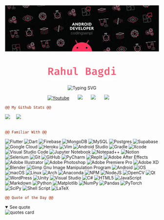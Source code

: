 
<p align="center">
<a><img src="https://github.com/codingsenpi/codingsenpi/raw/main/images/banner-1.gif" alt="BANNER GIF" /></a>
</p>

<br/>

<p align="center">
  <a href="https://github.com/codingsenpi">
    <img src="https://raw.githubusercontent.com/codingsenpi/codingsenpi/main/images/title.png" alt="Rahul Bagdi" /></a>
</p>
<p align="center">
<a><img src="https://readme-typing-svg.demolab.com?font=Fira%20Code&size=21&pause=1000&color=FF6B8E&center=true&width=435&lines=Indian%20Software%20engineer;Full%20Stack%20App%20Developer;%35%2B%20Years%20of%20Programming%20Experience;Nice%20to%20meet%20you...;Have%20a%20Wonderful%20Day!" alt="Typing SVG" /></a>
</p>


<!-- Social icons section -->
<p align="center">
  <a href="https://www.youtube.com/watch?v=vWP4TujHCm0"><img width="32px" alt="Youtube" title="Youtube" src="https://i.imgur.com/qiXu7b2.png"/></a>
  &#8287;&#8287;&#8287;&#8287;&#8287;
  <a href="https://discord.gg/KXu4xtDsdy" alt="Discord" title="The Mothership"><img width="32px" src="https://i.imgur.com/OViZO8J.png"/></a>
  &#8287;&#8287;&#8287;&#8287;&#8287;
<a href="t.me/codingsenpi" alt="Telegram" title="@codingsenpi"><img width="32px" src="https://i.imgur.com/WERaiNW.png"/></a>
  &#8287;&#8287;&#8287;&#8287;&#8287;
<a href="https://stackoverflow.com/users/12979793/codingsenpi" alt="Stackoverflow" title="codingsenpi"><img width="32px" src="https://i.imgur.com/aNRIIGv.png"/></a>
  &#8287;&#8287;&#8287;&#8287;&#8287;
  
```diff
@@ My Github Stats @@
```

<div class='container'>
<img style="height: auto; width: 55%;" class="img" src="https://github-readme-stats.vercel.app/api?username=codingsenpi&show_icons=true&theme=radical" />
&nbsp;
&nbsp;
<img style="height: auto; width: 40%;" class="img" src="https://github-readme-stats.vercel.app/api/top-langs/?username=codingsenpi&theme=radical&langs_count=8&layout=compact" /></div>

<br/>


```diff
@@ Familiar With @@
```

![Flutter](https://img.shields.io/badge/Flutter-%2302569B.svg?style=for-the-badge&logo=Flutter&logoColor=white&color=ee418d)
![Dart](https://img.shields.io/badge/dart-%230175C2.svg?style=for-the-badge&logo=dart&logoColor=ee418d&color=pink)
![Firebase](https://img.shields.io/badge/Firebase-039BE5?style=for-the-badge&logo=Firebase&logoColor=white&color=ee418d)
![MongoDB](https://img.shields.io/badge/MongoDB-%234ea94b.svg?style=for-the-badge&logo=mongodb&logoColor=ee418d&color=pink)
![MySQL](https://img.shields.io/badge/mysql-%2300f.svg?style=for-the-badge&logo=mysql&logoColor=pink&color=ee418d)
![Postgres](https://img.shields.io/badge/postgres-%23316192.svg?style=for-the-badge&logo=postgresql&logoColor=ee418d&color=pink)
![Supabase](https://img.shields.io/badge/Supabase-3ECF8E?style=for-the-badge&logo=supabase&logoColor=pink&color=ee418d)
![Google Cloud](https://img.shields.io/badge/GoogleCloud-%234285F4.svg?style=for-the-badge&logo=google-cloud&logoColor=ee418d&color=pink)
![Heroku](https://img.shields.io/badge/heroku-%23430098.svg?style=for-the-badge&logo=heroku&logoColor=pink&color=ee418d)
![Vim](https://img.shields.io/badge/VIM-%2311AB00.svg?style=for-the-badge&logo=vim&logoColor=ee418d&color=pink)
![Android Studio](https://img.shields.io/badge/Android%20Studio-3DDC84.svg?style=for-the-badge&logo=android-studio&logoColor=pink&color=ee418d)
![Gradle](https://img.shields.io/badge/Gradle-02303A.svg?style=for-the-badge&logo=Gradle&logoColor=ee418d&color=pink)
![Xcode](https://img.shields.io/badge/Xcode-007ACC?style=for-the-badge&logo=Xcode&logoColor=pink&color=ee418d)
![Visual Studio Code](https://img.shields.io/badge/Visual%20Studio%20Code-0078d7.svg?style=for-the-badge&logo=visual-studio-code&logoColor=ee418d&color=pink)
![Jupyter Notebook](https://img.shields.io/badge/jupyter-%23FA0F00.svg?style=for-the-badge&logo=jupyter&logoColor=pink&color=ee418d)
![Notepad++](https://img.shields.io/badge/Notepad++-90E59A.svg?style=for-the-badge&logo=notepad%2b%2b&logoColor=ee418d&color=pink)
![Notion](https://img.shields.io/badge/Notion-%23000000.svg?style=for-the-badge&logo=notion&logoColor=pink&color=ee418d)
![Selenium](https://img.shields.io/badge/-selenium-%43B02A?style=for-the-badge&logo=selenium&logoColor=ee418d&color=pink)
![Git](https://img.shields.io/badge/git-%23F05033.svg?style=for-the-badge&logo=git&logoColor=pink&color=ee418d)
![GitHub](https://img.shields.io/badge/github-%23121011.svg?style=for-the-badge&logo=github&logoColor=ee418d&color=pink)
![PyCharm](https://img.shields.io/badge/pycharm-143?style=for-the-badge&logo=pycharm&logoColor=pink&color=ee418d)
![Replit](https://img.shields.io/badge/Replit-DD1200?style=for-the-badge&logo=Replit&logoColor=ee418d&color=pink)
![Adobe After Effects](https://img.shields.io/badge/Adobe%20After%20Effects-9999FF.svg?style=for-the-badge&logo=Adobe%20After%20Effects&logoColor=pink&color=ee418d)
![Adobe Illustrator](https://img.shields.io/badge/adobe%20illustrator-%23FF9A00.svg?style=for-the-badge&logo=adobe%20illustrator&logoColor=ee418d&color=pink)
![Adobe Photoshop](https://img.shields.io/badge/adobe%20photoshop-%2331A8FF.svg?style=for-the-badge&logo=adobe%20photoshop&logoColor=pink&color=ee418d)
![Adobe Premiere Pro](https://img.shields.io/badge/Adobe%20Premiere%20Pro-9999FF.svg?style=for-the-badge&logo=Adobe%20Premiere%20Pro&logoColor=ee418d&color=pink)
![Adobe XD](https://img.shields.io/badge/Adobe%20XD-470137?style=for-the-badge&logo=Adobe%20XD&logoColor=pink&color=ee418d)
![Blender](https://img.shields.io/badge/blender-%23F5792A.svg?style=for-the-badge&logo=blender&logoColor=ee418d&color=pink)
![Gimp Gnu Image Manipulation Program](https://img.shields.io/badge/Gimp-657D8B?style=for-the-badge&logo=gimp&logoColor=ee418d&color=pink)
![Android](https://img.shields.io/badge/Android-3DDC84?style=for-the-badge&logo=android&logoColor=ee418d&color=pink)
![iOS](https://img.shields.io/badge/iOS-000000?style=for-the-badge&logo=ios&logoColor=pink&color=ee418d)
![macOS](https://img.shields.io/badge/mac%20os-000000?style=for-the-badge&logo=macos&logoColor=ee418d&color=pink)
![Linux](https://img.shields.io/badge/Linux-FCC624?style=for-the-badge&logo=linux&logoColor=pink&color=ee418d)
![Arch](https://img.shields.io/badge/Arch%20Linux-1793D1?logo=arch-linux&logoColor=ee418d&color=pink&style=for-the-badge)
![Anaconda](https://img.shields.io/badge/Anaconda-%2344A833.svg?style=for-the-badge&logo=anaconda&logoColor=pink&color=ee418d)
![NPM](https://img.shields.io/badge/NPM-%23CB3837.svg?style=for-the-badge&logo=npm&logoColor=ee418d&color=pink)
![NodeJS](https://img.shields.io/badge/node.js-6DA55F?style=for-the-badge&logo=node.js&logoColor=pink&color=ee418d)
![OpenCV](https://img.shields.io/badge/opencv-%23white.svg?style=for-the-badge&logo=opencv&logoColor=ee418d&color=pink)
![Qt](https://img.shields.io/badge/Qt-%23217346.svg?style=for-the-badge&logo=Qt&logoColor=pink&color=ee418d)
![WordPress](https://img.shields.io/badge/WordPress-%23117AC9.svg?style=for-the-badge&logo=WordPress&logoColor=ee418d&color=pink)
![Unity](https://img.shields.io/badge/unity-%23000000.svg?style=for-the-badge&logo=unity&logoColor=pink&color=ee418d)
![Visual Studio](https://img.shields.io/badge/Visual%20Studio-5C2D91.svg?style=for-the-badge&logo=visual-studio&logoColor=ee418d&color=pink)
![C#](https://img.shields.io/badge/c%23-%23239120.svg?style=for-the-badge&logo=c-sharp&logoColor=pink&color=ee418d)
![HTML5](https://img.shields.io/badge/html5-%23E34F26.svg?style=for-the-badge&logo=html5&logoColor=ee418d&color=pink)
![JavaScript](https://img.shields.io/badge/javascript-%23323330.svg?style=for-the-badge&logo=javascript&logoColor=pink&color=ee418d)
![Markdown](https://img.shields.io/badge/markdown-%23000000.svg?style=for-the-badge&logo=markdown&logoColor=ee418d&color=pink)
![Python](https://img.shields.io/badge/python-3670A0?style=for-the-badge&logo=python&logoColor=pink&color=ee418d)
![Matplotlib](https://img.shields.io/badge/Matplotlib-%23ffffff.svg?style=for-the-badge&logo=Matplotlib&logoColor=ee418d&color=pink)
![NumPy](https://img.shields.io/badge/numpy-%23013243.svg?style=for-the-badge&logo=numpy&logoColor=pink&color=ee418d)
![Pandas](https://img.shields.io/badge/pandas-%23150458.svg?style=for-the-badge&logo=pandas&logoColor=ee418d&color=pink)
![PyTorch](https://img.shields.io/badge/PyTorch-%23EE4C2C.svg?style=for-the-badge&logo=PyTorch&logoColor=pink&color=ee418d)
![SciPy](https://img.shields.io/badge/SciPy-%230C55A5.svg?style=for-the-badge&logo=scipy&logoColor=ee418d&color=pink)
![Shell Script](https://img.shields.io/badge/shell_script-%23121011.svg?style=for-the-badge&logo=gnu-bash&logoColor=pink&color=ee418d)
![LaTeX](https://img.shields.io/badge/latex-%23008080.svg?style=for-the-badge&logo=latex&logoColor=ee418d&color=pink)

```diff
@@ Quote of the Day @@
```
<details open>
    <summary>See quote</summary>
    <a>
        <img src="https://quotes-github-readme.vercel.app/api?type=horizontal&theme=radical" alt="quotes card">
    </a>
</details>
